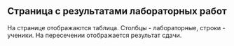 
## Страница с результатами лабораторных работ

На странице отображаются таблица. Столбцы - лабораторные, строки - ученики. На пересечении отображается результат сдачи.
